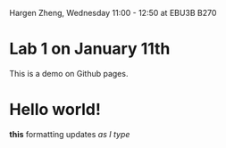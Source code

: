 Hargen Zheng, Wednesday 11:00 - 12:50 at EBU3B B270

# Lab 1 on January 11th 
This is a demo on Github pages.
# Hello world!

**this** formatting updates _as I type_